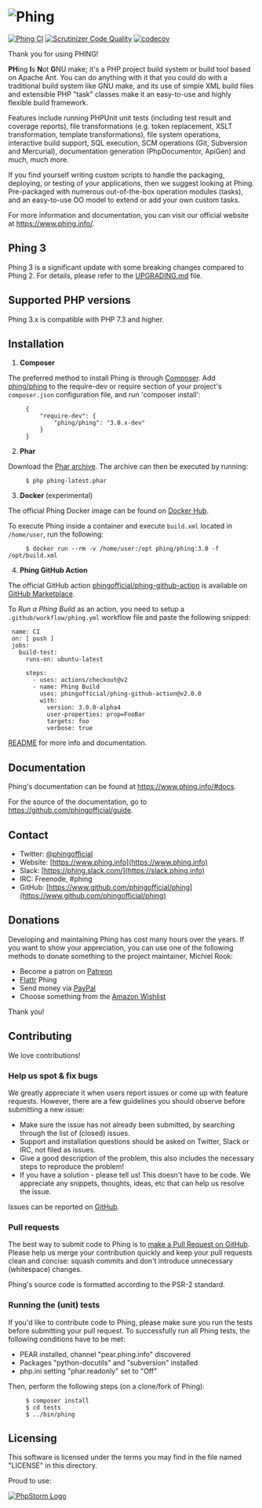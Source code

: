 # ![Phing](https://github.com/phingofficial/phingofficial.github.io/blob/main/img/logo.gif?raw=true)

 [![Phing CI](https://github.com/phingofficial/phing/actions/workflows/build.yml/badge.svg)](https://github.com/phingofficial/phing/actions/workflows/build.yml)  [![Scrutinizer Code Quality](https://scrutinizer-ci.com/g/phingofficial/phing/badges/quality-score.png?b=main)](https://scrutinizer-ci.com/g/phingofficial/phing/?branch=main)
  [![codecov](https://codecov.io/gh/phingofficial/phing/branch/main/graph/badge.svg)](https://codecov.io/gh/phingofficial/phing)

  Thank you for using PHING!

  **PH**ing **I**s **N**ot **G**NU make; it's a PHP project build system or build tool based on Apache Ant. You can do anything with it that you could do with a traditional build system like GNU make, and its use of simple XML build files and extensible PHP "task" classes make it an easy-to-use and highly flexible build framework.

  Features include running PHPUnit unit tests (including test result and coverage reports), file transformations (e.g. token replacement, XSLT transformation, template transformations), file system operations, interactive build support, SQL execution, SCM operations (Git, Subversion and Mercurial), documentation generation (PhpDocumentor, ApiGen) and much, much more.

  If you find yourself writing custom scripts to handle the packaging, deploying, or testing of your applications, then we suggest looking at Phing. Pre-packaged with numerous out-of-the-box operation modules (tasks), and an easy-to-use OO model to extend or add your own custom tasks.

  For more information and documentation, you can visit our official website at <https://www.phing.info/>.

## Phing 3

  Phing 3 is a significant update with some breaking changes compared to Phing 2. For details, please refer to the [UPGRADING.md](UPGRADING.md) file.

## Supported PHP versions

  Phing 3.x is compatible with PHP 7.3 and higher.

## Installation

  1. **Composer**

  The preferred method to install Phing is through [Composer](https://getcomposer.org/).
  Add [phing/phing](https://packagist.org/packages/phing/phing) to the
  require-dev or require section of your project's `composer.json`
  configuration file, and run 'composer install':

         {
             "require-dev": {
                 "phing/phing": "3.0.x-dev"
             }
         }

  2. **Phar**

  Download the [Phar archive](https://www.phing.info/get/phing-latest.phar).
  The archive can then be executed by running:

         $ php phing-latest.phar

  3. **Docker** (experimental)

  The official Phing Docker image can be found on [Docker Hub](https://hub.docker.com/r/phing/phing/).

  To execute Phing inside a container and execute `build.xml` located in `/home/user`, run the following:

         $ docker run --rm -v /home/user:/opt phing/phing:3.0 -f /opt/build.xml

  4. **Phing GitHub Action**
  
  The official GitHub action [phingofficial/phing-github-action](https://github.com/phingofficial/phing-github-action) is available on [GitHub Marketplace](https://github.com/marketplace/actions/run-a-phing-build).
  
  To *Run a Phing Build* as an action, you need to setup a `.github/workflow/phing.yml` workflow file and paste the following snipped:

     name: CI
     on: [ push ]
     jobs:
       build-test:
         runs-on: ubuntu-latest

         steps:
           - uses: actions/checkout@v2
           - name: Phing Build
             uses: phingofficial/phing-github-action@v2.0.0
             with:
               version: 3.0.0-alpha4
               user-properties: prop=FooBar
               targets: foo
               verbose: true
   
   [README]([phingofficial/phing-github-action](https://github.com/phingofficial/phing-github-action)) for more info and documentation.

## Documentation

  Phing's documentation can be found at <https://www.phing.info/#docs>.

  For the source of the documentation, go to <https://github.com/phingofficial/guide>.

## Contact

  * Twitter: [@phingofficial](https://twitter.com/phingofficial)
  * Website: [https://www.phing.info](https://www.phing.info)
  * Slack:   [https://phing.slack.com/](https://slack.phing.info)
  * IRC:     Freenode, #phing
  * GitHub:  [https://www.github.com/phingofficial/phing](https://www.github.com/phingofficial/phing)

## Donations

Developing and maintaining Phing has cost many hours over the years. If you want to show your appreciation, you can use one of the following methods to donate something to the project maintainer, Michiel Rook:

  * Become a patron on [Patreon](https://www.patreon.com/michielrook)
  * [Flattr](https://flattr.com/thing/1350991/The-Phing-Project) Phing
  * Send money via [PayPal](https://www.paypal.me/MichielRook)
  * Choose something from the [Amazon Wishlist](https://www.amazon.com/hz/wishlist/ls/10DZLPG9U429I)

Thank you!

## Contributing

We love contributions!

### Help us spot & fix bugs

We greatly appreciate it when users report issues or come up with feature requests. However, there are a few guidelines you should observe before submitting a new issue:

  * Make sure the issue has not already been submitted, by searching through the list of (closed) issues.
  * Support and installation questions should be asked on Twitter, Slack or IRC, not filed as issues.
  * Give a good description of the problem, this also includes the necessary steps to reproduce the problem!
  * If you have a solution - please tell us! This doesn't have to be code. We appreciate any snippets, thoughts, ideas, etc that can help us resolve the issue.

Issues can be reported on [GitHub](https://github.com/phingofficial/phing/issues).

### Pull requests

The best way to submit code to Phing is to [make a Pull Request on GitHub](https://help.github.com/articles/creating-a-pull-request).
Please help us merge your contribution quickly and keep your pull requests clean and concise: squash commits and don't introduce unnecessary (whitespace) changes.

Phing's source code is formatted according to the PSR-2 standard.

### Running the (unit) tests

If you'd like to contribute code to Phing, please make sure you run the tests before submitting your pull request. To successfully run all Phing tests, the following conditions have to be met:

  * PEAR installed, channel "pear.phing.info" discovered
  * Packages "python-docutils" and "subversion" installed
  * php.ini setting "phar.readonly" set to "Off"

Then, perform the following steps (on a clone/fork of Phing):

         $ composer install
         $ cd tests
         $ ../bin/phing

## Licensing

  This software is licensed under the terms you may find in the file
  named "LICENSE" in this directory.

Proud to use:

[![PhpStorm Logo](http://www.jetbrains.com/phpstorm/documentation/phpstorm_banners/phpstorm1/phpstorm468x60_violet.gif "Proud to use")](http://www.jetbrains.com/phpstorm)
